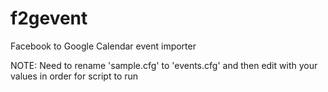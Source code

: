 # f2gevent
Facebook to Google Calendar event importer

NOTE: Need to rename 'sample.cfg' to 'events.cfg' and then edit with your values in order for script to run
